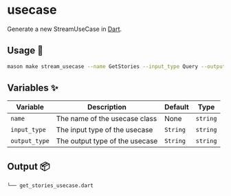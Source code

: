 # usecase

Generate a new StreamUseCase in [Dart][1].

## Usage 🚀

```sh
mason make stream_usecase --name GetStories --input_type Query --output_type List<Story>
```

## Variables ✨

| Variable      | Description                    | Default  | Type     |
| ------------- | ------------------------------ | -------- | -------- |
| `name`        | The name of the usecase class  | None     | `string` |
| `input_type`  | The input type of the usecase  | `String` | `string` |
| `output_type` | The output type of the usecase | `String` | `string` |

## Output 📦

```sh
└── get_stories_usecase.dart
```

[1]: https://dart.dev
